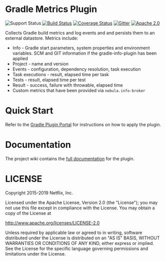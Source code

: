 # Gradle Metrics Plugin

![Support Status](https://img.shields.io/badge/nebula-supported-brightgreen.svg)
[![Build Status](https://travis-ci.com/nebula-plugins/gradle-metrics-plugin.svg?branch=master)](https://travis-ci.com/nebula-plugins/gradle-metrics-plugin)
[![Coverage Status](https://coveralls.io/repos/nebula-plugins/gradle-metrics-plugin/badge.svg?branch=master&service=github)](https://coveralls.io/github/nebula-plugins/gradle-metrics-plugin?branch=master)
[![Gitter](https://badges.gitter.im/Join%20Chat.svg)](https://gitter.im/nebula-plugins/gradle-metrics-plugin?utm_source=badgeutm_medium=badgeutm_campaign=pr-badge)
[![Apache 2.0](https://img.shields.io/github/license/nebula-plugins/gradle-metrics-plugin.svg)](http://www.apache.org/licenses/LICENSE-2.0)

Collects Gradle build metrics and log events and and persists them to an external datastore. Metrics include:

* Info - Gradle start parameters, system properties and environment variables. SCM and GIT information if the gradle-info-plugin has been applied
* Project - name and version
* Events - configuration, dependency resolution, task execution
* Task executions - result, elapsed time per task
* Tests - result, elapsed time per test
* Result - success, failure with throwable, elapsed time
* Custom metrics that have been provided via `nebula.info-broker`

# Quick Start

Refer to the [Gradle Plugin Portal](https://plugins.gradle.org/plugin/nebula.metrics) for instructions on how to apply the plugin.

# Documentation

The project wiki contains the [full documentation](https://github.com/nebula-plugins/gradle-metrics-plugin/wiki) for the plugin.

LICENSE
=======

Copyright 2015-2019 Netflix, Inc.

Licensed under the Apache License, Version 2.0 (the "License");
you may not use this file except in compliance with the License.
You may obtain a copy of the License at

<http://www.apache.org/licenses/LICENSE-2.0>

Unless required by applicable law or agreed to in writing, software
distributed under the License is distributed on an "AS IS" BASIS,
WITHOUT WARRANTIES OR CONDITIONS OF ANY KIND, either express or implied.
See the License for the specific language governing permissions and
limitations under the License.
